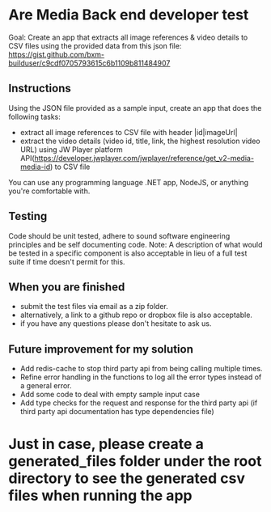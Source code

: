 # Are Media Back end developer test

Goal: Create an app that extracts all image references & video details to CSV files using the provided data from this json file:
https://gist.github.com/bxm-builduser/c9cdf0705793615c6b1109b811484907

## Instructions
Using the JSON file provided as a sample input, create an app that does the following tasks:
- extract all image references to CSV file with header |id|imageUrl|
- extract the video details (video id, title, link, the highest resolution video URL) using JW Player platform API(https://developer.jwplayer.com/jwplayer/reference/get_v2-media-media-id) to CSV file

You can use any programming language .NET app, NodeJS, or anything you're comfortable with.

## Testing
Code should be unit tested, adhere to sound software engineering principles and be self documenting code. 
Note: A description of what would be tested in a specific component is also acceptable in lieu of a full test suite if time doesn't permit for this.

## When you are finished
- submit the test files via email as a zip folder.
- alternatively, a link to a github repo or dropbox file is also acceptable.
- if you have any questions please don't hesitate to ask us.

## Future improvement for my solution
- Add redis-cache to stop third party api from being calling multiple times.
- Refine error handling in the functions to log all the error types instead of a general error.
- Add some code to deal with empty sample input case
- Add type checks for the request and response for the third party api (if third party api documentation has type dependencies file)

# Just in case, please create a generated_files folder under the root directory to see the generated csv files when running the app